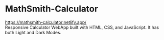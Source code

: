 # MathSmith-Calculator
https://mathsmith-calculator.netlify.app/
<br/>
Responsive Calculator WebApp built with HTML, CSS, and JavaScript. It has both Light and Dark Modes.
